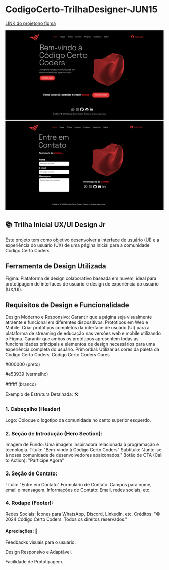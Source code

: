 # CodigoCerto-TrilhaDesigner-JUN15

[LINK do projetono figma](https://www.figma.com/design/NHoWPcxnYT9KfexOfoSAlt/codigocertocoders?node-id=1-2&t=pmwrS0QQPoTMjGpf-1)

![desktop01](img/01.png)
![desktop02](img/02.png)

## 📚 Trilha Inicial UX/UI Design Jr
Este projeto tem como objetivo desenvolver a interface de usuário (UI) e a experiência do usuário (UX) de uma página inicial para a comunidade Codigo Certo Coders.

## Ferramenta de Design Utilizada
Figma: Plataforma de design colaborativo baseada em nuvem, ideal para prototipagem de interfaces de usuário e design de experiência do usuário (UX/UI).

## Requisitos de Design e Funcionalidade
Design Moderno e Responsivo: Garantir que a página seja visualmente atraente e funcional em diferentes dispositivos.
Protótipos em Web e Mobile: Criar protótipos completos da interface de usuário (UI) para a plataforma de streaming de educação nas versões web e mobile utilizando o Figma.
Garantir que ambos os protótipos apresentem todas as funcionalidades principais e elementos de design necessários para uma experiência completa do usuário.
Primordial: Utilizar as cores da paleta da Codigo Certo Coders: Codigo Certo Coders Cores

#000000 (preto)

#e53939 (vermelho)

#ffffff (branco)

Exemplo de Estrutura Detalhada: 🛠️

### 1. Cabeçalho (Header)
Logo: Coloque o logotipo da comunidade no canto superior esquerdo.

### 2. Seção de Introdução (Hero Section):
Imagem de Fundo: Uma imagem inspiradora relacionada à programação e tecnologia.
Título: "Bem-vindo à Código Certo Coders"
Subtítulo: "Junte-se à nossa comunidade de desenvolvedores apaixonados."
Botão de CTA (Call to Action): "Participe Agora"

### 3. Seção de Contato:
Título: "Entre em Contato"
Formulário de Contato: Campos para nome, email e mensagem.
Informações de Contato: Email, redes sociais, etc.

### 4. Rodapé (Footer):
Redes Sociais: Ícones para WhatsApp, Discord, LinkedIn, etc.
Créditos: "© 2024 Código Certo Coders. Todos os direitos reservados."

#### Apreciações: 🎉

Feedbacks visuais para o usuário.

Design Responsivo e Adaptável.

Facilidade de Prototipagem.